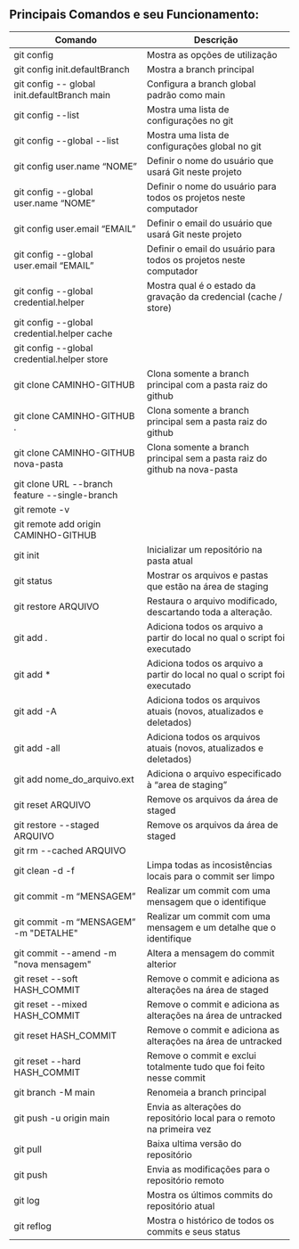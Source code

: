 ## Principais Comandos e seu Funcionamento:

Comando                                       | Descrição
-------------                                 | -------------
git config      	                            | Mostra as opções de utilização
git config init.defaultBranch                 | Mostra a branch principal
git config -- global init.defaultBranch main  | Configura a branch global padrão como main
git config --list	                            | Mostra uma lista de configurações no git
git config --global --list	                  | Mostra uma lista de configurações global no git
git config user.name “NOME”	                  | Definir o nome do usuário que usará Git neste projeto
git config --global user.name “NOME”	        | Definir o nome do usuário para todos os projetos neste computador
git config user.email “EMAIL”	                | Definir o email do usuário que usará Git neste projeto
git config --global user.email “EMAIL”	      | Definir o email do usuário para todos os projetos neste computador
git config --global credential.helper         | Mostra qual é o estado da gravação da credencial (cache / store)
git config --global credential.helper cache   | 
git config --global credential.helper store   |
git clone CAMINHO-GITHUB                      | Clona somente a branch principal com a pasta raiz do github
git clone CAMINHO-GITHUB .                    | Clona somente a branch principal sem a pasta raiz do github
git clone CAMINHO-GITHUB nova-pasta           | Clona somente a branch principal sem a pasta raiz do github na nova-pasta
git clone URL --branch feature --single-branch|
git remote -v                                 |
git remote add origin CAMINHO-GITHUB          |        
git init                                      | Inicializar um repositório na pasta atual
git status	                                  | Mostrar os arquivos e pastas que estão na área de staging
git restore ARQUIVO                           | Restaura o arquivo modificado, descartando toda a alteração.
git add .                                     | Adiciona todos os arquivo a partir do local no qual o script foi executado
git add *                                     | Adiciona todos os arquivo a partir do local no qual o script foi executado
git add -A                                    | Adiciona todos os arquivos atuais (novos, atualizados e deletados)
git add -all                                  | Adiciona todos os arquivos atuais (novos, atualizados e deletados)
git add nome_do_arquivo.ext                   | Adiciona o arquivo especificado à “area de staging”
git reset ARQUIVO                             | Remove os arquivos da área de staged
git restore --staged ARQUIVO                  | Remove os arquivos da área de staged
git rm --cached ARQUIVO                       |
git clean -d -f                               | Limpa todas as incosistências locais para o commit ser limpo
git commit -m “MENSAGEM”                      | Realizar um commit com uma mensagem que o identifique
git commit -m “MENSAGEM” -m "DETALHE"         | Realizar um commit com uma mensagem e um detalhe que o identifique
git commit --amend -m "nova mensagem"         | Altera a mensagem do commit alterior
git reset --soft HASH_COMMIT                  | Remove o commit e adiciona as alterações na área de staged
git reset --mixed HASH_COMMIT                 | Remove o commit e adiciona as alterações na área de untracked
git reset HASH_COMMIT                         | Remove o commit e adiciona as alterações na área de untracked
git reset --hard HASH_COMMIT                  | Remove o commit e exclui totalmente tudo que foi feito nesse commit
git branch -M main                            | Renomeia a branch principal
git push -u origin main                       | Envia as alterações do repositório local para o remoto na primeira vez
git pull                                      | Baixa ultima versão do repositório
git push                                      | Envia as modificações para o repositório remoto
git log	                                      | Mostra os últimos commits do repositório atual
git reflog                                    | Mostra o histórico de todos os commits e seus status
